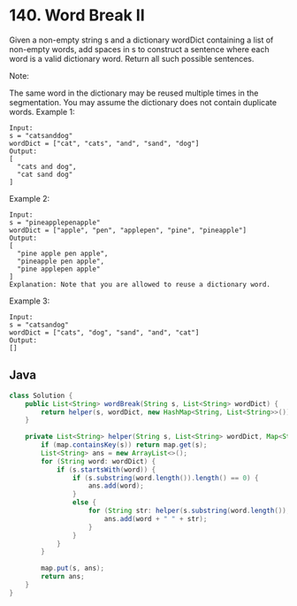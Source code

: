 # 140. Word Break II

Given a non-empty string s and a dictionary wordDict containing a list of non-empty words, add spaces in s to construct a sentence where each word is a valid dictionary word. Return all such possible sentences.

Note:

The same word in the dictionary may be reused multiple times in the segmentation.
You may assume the dictionary does not contain duplicate words.
Example 1:
```
Input:
s = "catsanddog"
wordDict = ["cat", "cats", "and", "sand", "dog"]
Output:
[
  "cats and dog",
  "cat sand dog"
]
```
Example 2:
```
Input:
s = "pineapplepenapple"
wordDict = ["apple", "pen", "applepen", "pine", "pineapple"]
Output:
[
  "pine apple pen apple",
  "pineapple pen apple",
  "pine applepen apple"
]
Explanation: Note that you are allowed to reuse a dictionary word.
```
Example 3:
```
Input:
s = "catsandog"
wordDict = ["cats", "dog", "sand", "and", "cat"]
Output:
[]
```

## Java
```java
class Solution {
    public List<String> wordBreak(String s, List<String> wordDict) {
        return helper(s, wordDict, new HashMap<String, List<String>>());
    }
    
    private List<String> helper(String s, List<String> wordDict, Map<String, List<String>> map) {
        if (map.containsKey(s)) return map.get(s);
        List<String> ans = new ArrayList<>();
        for (String word: wordDict) {
            if (s.startsWith(word)) {
                if (s.substring(word.length()).length() == 0) {
                    ans.add(word);
                }
                else {
                    for (String str: helper(s.substring(word.length()), wordDict, map)) {
                        ans.add(word + " " + str);
                    }
                }
            }
        }
        
        map.put(s, ans);
        return ans;
    }
}
```
